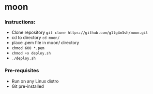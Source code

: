 # moon

### Instructions:
- Clone repository `git clone https://github.com/g1lg4m3sh/moon.git`
- cd to directory `cd moon/`
- place .pem file in moon/ directory
- `chmod 600 *.pem`
- `chmod +x deploy.sh`
- `./deploy.sh`

### Pre-requisites
- Run on any Linux distro
- Git pre-installed
